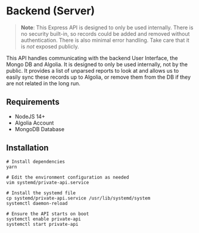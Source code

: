 # Backend (Server)

> **Note**: This Express API is designed to only be used internally. There is no security built-in, so records could be added and removed without authentication. There is also minimal error handling. Take care that it is *not* exposed publicly. 

This API handles communicating with the backend User Interface, the Mongo DB and Algolia. It is designed to only be used internally, not by the public. It provides a list of unparsed reports to look at and allows us to easily sync these records up to Algolia, or remove them from the DB if they are not related in the long run.

## Requirements
* NodeJS 14+
* Algolia Account
* MongoDB Database

## Installation
```shell
# Install dependencies
yarn

# Edit the environment configuration as needed
vim systemd/private-api.service 

# Install the systemd file 
cp systemd/private-api.service /usr/lib/systemd/system
systemctl daemon-reload

# Ensure the API starts on boot
systemctl enable private-api
systemctl start private-api
```
